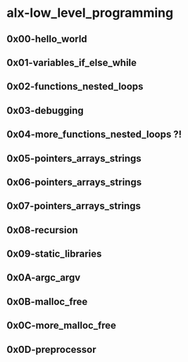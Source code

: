 # alx-low\_level\_programming

## 0x00-hello\_world

## 0x01-variables\_if\_else\_while

## 0x02-functions\_nested\_loops

## 0x03-debugging

## 0x04-more\_functions\_nested\_loops ?!

## 0x05-pointers\_arrays\_strings

## 0x06-pointers\_arrays\_strings

## 0x07-pointers\_arrays\_strings

## 0x08-recursion

## 0x09-static\_libraries

## 0x0A-argc\_argv

## 0x0B-malloc\_free

## 0x0C-more\_malloc\_free

## 0x0D-preprocessor

